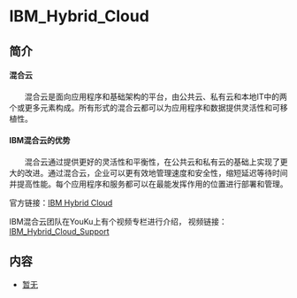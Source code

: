 # IBM_Hybrid_Cloud

## 简介
#### 混合云
&#8195;&#8195;混合云是面向应用程序和基础架构的平台，由公共云、私有云和本地IT中的两个或更多元素构成。所有形式的混合云都可以为应用程序和数据提供灵活性和可移植性。

#### IBM混合云的优势
&#8195;&#8195;混合云通过提供更好的灵活性和平衡性，在公共云和私有云的基础上实现了更大的改进。通过混合云，企业可以更有效地管理速度和安全性，缩短延迟等待时间并提高性能。每个应用程序和服务都可以在最能发挥作用的位置进行部署和管理。 

官方链接：[IBM Hybrid Cloud](https://www.ibm.com/cn-zh/cloud/hybrid?mhsrc=ibmsearch_a&mhq=%E6%B7%B7%E5%90%88%E4%BA%91)

IBM混合云团队在YouKu上有个视频专栏进行介绍，
视频链接：[IBM_Hybrid_Cloud_Support](http://i.youku.com/i/UMzg0MDQyOTUzMg==/playlists?spm=a2hzp.8244740.0.0)

## 内容
- [暂无](http://i.youku.com/i/UMzg0MDQyOTUzMg==/playlists?spm=a2hzp.8244740.0.0)

